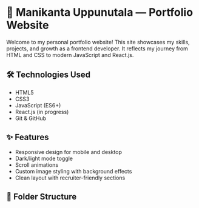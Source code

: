 # 💼 Manikanta Uppunutala — Portfolio Website

Welcome to my personal portfolio website! This site showcases my skills, projects, and growth as a frontend developer. It reflects my journey from HTML and CSS to modern JavaScript and React.js.

## 🛠️ Technologies Used
- HTML5
- CSS3
- JavaScript (ES6+)
- React.js (in progress)
- Git & GitHub

## ✨ Features
- Responsive design for mobile and desktop
- Dark/light mode toggle
- Scroll animations
- Custom image styling with background effects
- Clean layout with recruiter-friendly sections

## 📂 Folder Structure
